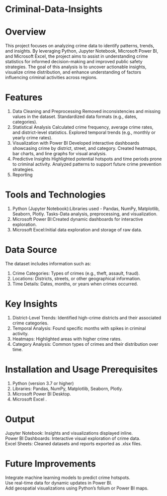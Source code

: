 # Criminal-Data-Insights

# Overview
This project focuses on analyzing crime data to identify patterns, trends, and insights. By leveraging Python, Jupyter Notebook, Microsoft Power BI, and Microsoft Excel, the project aims to assist in understanding crime statistics for informed decision-making and improved public safety strategies.
The goal of this analysis is to uncover actionable insights, visualize crime distribution, and enhance understanding of factors influencing criminal activities across regions.

# Features
1. Data Cleaning and Preprocessing
Removed inconsistencies and missing values in the dataset.
Standardized data formats (e.g., dates, categories).
3. Statistical Analysis
Calculated crime frequency, average crime rates, and district-level statistics.
Explored temporal trends (e.g., monthly or yearly crime rates).
4. Visualization with Power BI
Developed interactive dashboards showcasing crime by district, street, and category.
Created heatmaps, bar charts, and line graphs for visual analysis.
5. Predictive Insights
Highlighted potential hotspots and time periods prone to criminal activity.
Analyzed patterns to support future crime prevention strategies.
6. Reporting

# Tools and Technologies
1. Python (Jupyter Notebook):Libraries used - Pandas, NumPy, Matplotlib, Seaborn, Plotly.
Tasks-Data analysis, preprocessing, and visualization.
2. Microsoft Power BI:Created dynamic dashboards for interactive exploration.
3. Microsoft Excel:Initial data exploration and storage of raw data.

# Data Source
The dataset includes information such as:
1. Crime Categories: Types of crimes (e.g., theft, assault, fraud).
2. Locations: Districts, streets, or other geographical information.
3. Time Details: Dates, months, or years when crimes occurred.

# Key Insights
1. District-Level Trends: Identified high-crime districts and their associated crime categories.
2. Temporal Analysis: Found specific months with spikes in criminal activity.
3. Heatmaps: Highlighted areas with higher crime rates.
4. Category Analysis: Common types of crimes and their distribution over time.

# Installation and Usage Prerequisites
1. Python (version 3.7 or higher)
2. Libraries: Pandas, NumPy, Matplotlib, Seaborn, Plotly.
3. Microsoft Power BI Desktop.
4. Microsoft Excel .

# Output
Jupyter Notebook: Insights and visualizations displayed inline.<br>
Power BI Dashboards: Interactive visual exploration of crime data.<br>
Excel Sheets: Cleaned datasets and reports exported as .xlsx files.<br>

# Future Improvements
Integrate machine learning models to predict crime hotspots.
<br>
Use real-time data for dynamic updates in Power BI.<br>
Add geospatial visualizations using Python’s folium or Power BI maps.
